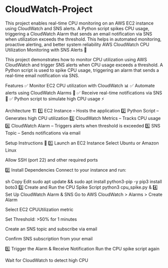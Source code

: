 # CloudWatch-Project
This project enables real-time CPU monitoring on an AWS EC2 instance using CloudWatch and SNS alerts. A Python script spikes CPU usage, triggering a CloudWatch Alarm that sends an email notification via SNS when utilization exceeds the threshold. This helps in automated monitoring, proactive alerting, and better system reliability
AWS CloudWatch CPU Utilization Monitoring with SNS Alerts 🚀

This project demonstrates how to monitor CPU utilization using AWS CloudWatch and trigger SNS alerts when CPU usage exceeds a threshold. A Python script is used to spike CPU usage, triggering an alarm that sends a real-time email notification via SNS.

Features
✅ Monitor EC2 CPU utilization with CloudWatch 📊
✅ Automate alerts using CloudWatch Alarms 🚨
✅ Receive real-time notifications via SNS 📩
✅ Python script to simulate high CPU usage ⚡

Architecture 🏗️
1️⃣ EC2 Instance – Hosts the application
2️⃣ Python Script – Generates high CPU utilization
3️⃣ CloudWatch Metrics – Tracks CPU usage
4️⃣ CloudWatch Alarm – Triggers alerts when threshold is exceeded
5️⃣ SNS Topic – Sends notifications via email

Setup Instructions 🔧
1️⃣ Launch an EC2 Instance
Select Ubuntu or Amazon Linux

Allow SSH (port 22) and other required ports

2️⃣ Install Dependencies
Connect to your instance and run:

sh
Copy
Edit
sudo apt update && sudo apt install python3-pip -y
pip3 install boto3
3️⃣ Create and Run the CPU Spike Script
python3 cpu_spike.py &
4️⃣ Set Up CloudWatch Alarm & SNS
Go to AWS CloudWatch > Alarms > Create Alarm

Select EC2 CPUUtilization metric

Set Threshold: >50% for 1 minutes

Create an SNS topic and subscribe via email

Confirm SNS subscription from your email

5️⃣ Trigger the Alarm & Receive Notification
Run the CPU spike script again

Wait for CloudWatch to detect high CPU

